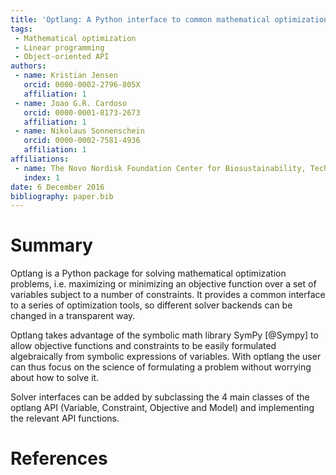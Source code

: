 ```yaml
---
title: 'Optlang: A Python interface to common mathematical optimization solvers'
tags:
 - Mathematical optimization
 - Linear programming
 - Object-oriented API
authors:
 - name: Kristian Jensen
   orcid: 0000-0002-2796-805X
   affiliation: 1
 - name: Joao G.R. Cardoso
   orcid: 0000-0001-8173-2673
   affiliation: 1
 - name: Nikolaus Sonnenschein
   orcid: 0000-0002-7581-4936
   affiliation: 1
affiliations:
 - name: The Novo Nordisk Foundation Center for Biosustainability, Technical University of Denmark
   index: 1
date: 6 December 2016
bibliography: paper.bib
---
```


# Summary

Optlang is a Python package for solving mathematical optimization problems, i.e. maximizing or minimizing an
objective function over a set of variables subject to a number of constraints. It provides a common interface
to a series of optimization tools, so different solver backends can be changed in a transparent way.

Optlang takes advantage of the symbolic math library SymPy [@Sympy] to allow objective functions and constraints
to be easily formulated algebraically from symbolic expressions of variables. With optlang the user can thus
focus on the science of formulating a problem without worrying about how to solve it.

Solver interfaces can be added by subclassing the 4 main classes of the optlang API (Variable, Constraint, Objective
and Model) and implementing the relevant API functions.


# References